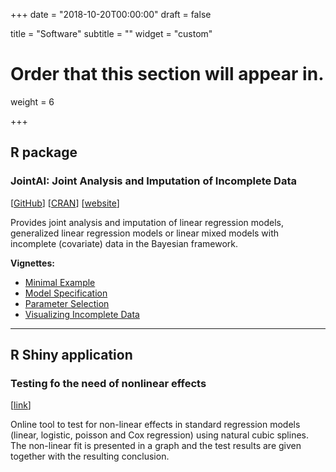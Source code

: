 +++
date = "2018-10-20T00:00:00"
draft = false

title = "Software"
subtitle = ""
widget = "custom"

# Order that this section will appear in.
weight = 6

+++

## R package
###  **JointAI**: Joint Analysis and Imputation of Incomplete Data
[[GitHub](https://github.com/NErler/JointAI)] 
[[CRAN](https://cran.r-project.org/package=JointAI)]
[[website](https://NErler.github.io/JointAI/)]

Provides joint analysis and imputation of linear regression models,
generalized linear regression models or linear mixed models with incomplete
(covariate) data in the Bayesian framework.

**Vignettes:**

* [Minimal Example](https://nerler.github.io/JointAI/articles/MinimalExample.html)
* [Model Specification](https://nerler.github.io/JointAI/articles/ModelSpecification.html)
* [Parameter Selection](https://nerler.github.io/JointAI/articles/SelectingParameters.html)
* [Visualizing Incomplete Data](https://nerler.github.io/JointAI/articles/VisualizingIncompleteData.html)

<hr>

## R Shiny application
### Testing fo the need of nonlinear effects
[[link](https://emcbiostatistics.shinyapps.io/NonlinearEffects/)]

Online tool to test for non-linear effects in standard regression models 
(linear, logistic, poisson and Cox regression) using natural cubic splines.
The non-linear fit is presented in a graph and the test results are given 
together with the resulting conclusion. 

